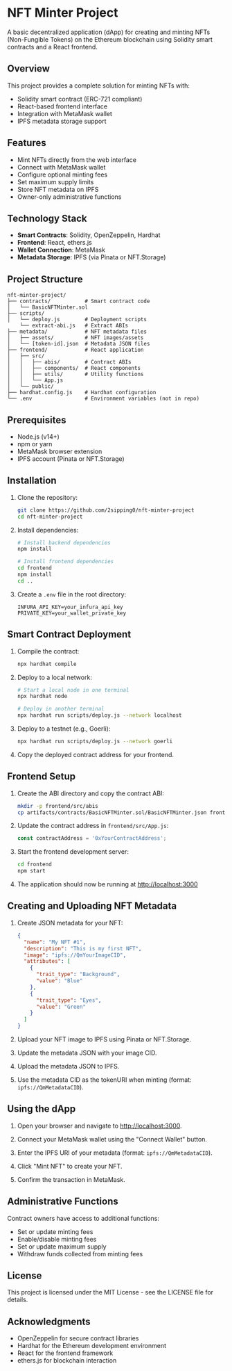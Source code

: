# NFT Minter Project

A basic decentralized application (dApp) for creating and minting NFTs (Non-Fungible Tokens) on the Ethereum blockchain using Solidity smart contracts and a React frontend.

## Overview

This project provides a complete solution for minting NFTs with:
- Solidity smart contract (ERC-721 compliant)
- React-based frontend interface
- Integration with MetaMask wallet
- IPFS metadata storage support

## Features

- Mint NFTs directly from the web interface
- Connect with MetaMask wallet
- Configure optional minting fees
- Set maximum supply limits
- Store NFT metadata on IPFS
- Owner-only administrative functions

## Technology Stack

- **Smart Contracts**: Solidity, OpenZeppelin, Hardhat
- **Frontend**: React, ethers.js
- **Wallet Connection**: MetaMask
- **Metadata Storage**: IPFS (via Pinata or NFT.Storage)

## Project Structure

```
nft-minter-project/
├── contracts/           # Smart contract code
│   └── BasicNFTMinter.sol
├── scripts/             
│   └── deploy.js        # Deployment scripts
    └── extract-abi.js   # Extract ABIs
├── metadata/            # NFT metadata files
│   ├── assets/          # NFT images/assets
│   └── [token-id].json  # Metadata JSON files
├── frontend/            # React application
│   ├── src/
│   │   ├── abis/        # Contract ABIs
│   │   ├── components/  # React components
│   │   ├── utils/       # Utility functions
│   │   └── App.js
│   └── public/
├── hardhat.config.js    # Hardhat configuration
└── .env                 # Environment variables (not in repo)
```

## Prerequisites

- Node.js (v14+)
- npm or yarn
- MetaMask browser extension
- IPFS account (Pinata or NFT.Storage)

## Installation

1. Clone the repository:
   ```bash
   git clone https://github.com/2sipping0/nft-minter-project
   cd nft-minter-project
   ```

2. Install dependencies:
   ```bash
   # Install backend dependencies
   npm install
   
   # Install frontend dependencies
   cd frontend
   npm install
   cd ..
   ```

3. Create a `.env` file in the root directory:
   ```
   INFURA_API_KEY=your_infura_api_key
   PRIVATE_KEY=your_wallet_private_key
   ```

## Smart Contract Deployment

1. Compile the contract:
   ```bash
   npx hardhat compile
   ```

2. Deploy to a local network:
   ```bash
   # Start a local node in one terminal
   npx hardhat node
   
   # Deploy in another terminal
   npx hardhat run scripts/deploy.js --network localhost
   ```

3. Deploy to a testnet (e.g., Goerli):
   ```bash
   npx hardhat run scripts/deploy.js --network goerli
   ```

4. Copy the deployed contract address for your frontend.

## Frontend Setup

1. Create the ABI directory and copy the contract ABI:
   ```bash
   mkdir -p frontend/src/abis
   cp artifacts/contracts/BasicNFTMinter.sol/BasicNFTMinter.json frontend/src/abis/
   ```

2. Update the contract address in `frontend/src/App.js`:
   ```javascript
   const contractAddress = '0xYourContractAddress';
   ```

3. Start the frontend development server:
   ```bash
   cd frontend
   npm start
   ```

4. The application should now be running at [http://localhost:3000](http://localhost:3000)

## Creating and Uploading NFT Metadata

1. Create JSON metadata for your NFT:
   ```json
   {
     "name": "My NFT #1",
     "description": "This is my first NFT",
     "image": "ipfs://QmYourImageCID",
     "attributes": [
       {
         "trait_type": "Background",
         "value": "Blue"
       },
       {
         "trait_type": "Eyes",
         "value": "Green"
       }
     ]
   }
   ```

2. Upload your NFT image to IPFS using Pinata or NFT.Storage.

3. Update the metadata JSON with your image CID.

4. Upload the metadata JSON to IPFS.

5. Use the metadata CID as the tokenURI when minting (format: `ipfs://QmMetadataCID`).

## Using the dApp

1. Open your browser and navigate to [http://localhost:3000](http://localhost:3000).

2. Connect your MetaMask wallet using the "Connect Wallet" button.

3. Enter the IPFS URI of your metadata (format: `ipfs://QmMetadataCID`).

4. Click "Mint NFT" to create your NFT.

5. Confirm the transaction in MetaMask.

## Administrative Functions

Contract owners have access to additional functions:

- Set or update minting fees
- Enable/disable minting fees
- Set or update maximum supply
- Withdraw funds collected from minting fees

## License

This project is licensed under the MIT License - see the LICENSE file for details.

## Acknowledgments

- OpenZeppelin for secure contract libraries
- Hardhat for the Ethereum development environment
- React for the frontend framework
- ethers.js for blockchain interaction
